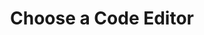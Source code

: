 ---
title: Choose a Code Editor
redirect_from:
 - /learn/docs/choosing-a-code-editor/
 - /learn/resources/choosing-a-code-editor/
redirect_to: https://lime.openfl.org/docs/getting-started/choosing-a-code-editor/
---